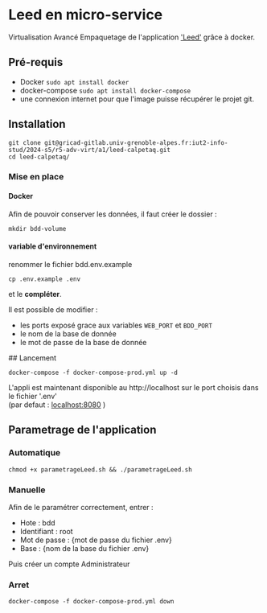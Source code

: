 # Leed en micro-service

Virtualisation Avancé 
Empaquetage de l'application ['Leed'](https://github.com/LeedRSS/Leed.git) grâce à docker.  

## Pré-requis

- Docker `sudo apt install docker`
- docker-compose `sudo apt install docker-compose`
- une connexion internet pour que l'image puisse récupérer le projet git.

## Installation
```shell
git clone git@gricad-gitlab.univ-grenoble-alpes.fr:iut2-info-stud/2024-s5/r5-adv-virt/a1/leed-calpetaq.git
cd leed-calpetaq/
```

### Mise en place

#### Docker

Afin de pouvoir conserver les données, il faut créer le dossier :
```shell
mkdir bdd-volume
```

#### variable d'environnement

renommer le fichier bdd.env.example
```shell
cp .env.example .env
```
et le **compléter**.  

Il est possible de modifier :
- les ports exposé grace aux variables `WEB_PORT` et `BDD_PORT`
- le nom de la base de donnée
- le mot de passe de la base de donnée

## Lancement 

```shell
docker-compose -f docker-compose-prod.yml up -d
```

L'appli est maintenant disponible au http://localhost sur le port choisis dans le fichier '.env'  
(par defaut : [localhost:8080](http://localhost:8080) )

## Parametrage de l'application

### Automatique 

```shell
chmod +x parametrageLeed.sh && ./parametrageLeed.sh
```

### Manuelle
Afin de le paramétrer correctement, entrer : 

- Hote : bdd
- Identifiant : root
- Mot de passe : {mot de passe du fichier .env}
- Base : {nom de la base du fichier .env}

Puis créer un compte Administrateur

### Arret

```shell
docker-compose -f docker-compose-prod.yml down
```